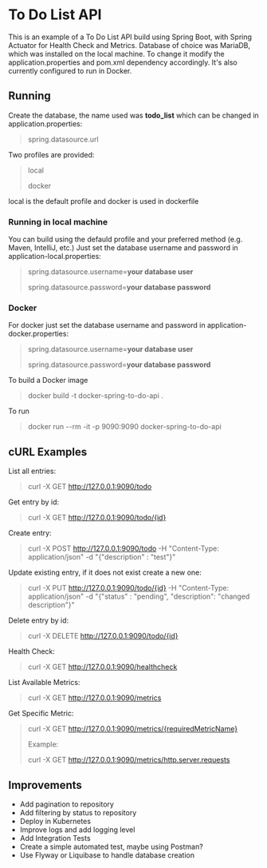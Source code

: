 # To Do List API
This is an example of a To Do List API build using Spring Boot, with Spring Actuator for Health Check and Metrics.
Database of choice was MariaDB, which was installed on the local machine. To change it modify the application.properties and pom.xml dependency accordingly.
It's also currently configured to run in Docker.
## Running
Create the database, the name used was **todo_list** which can be changed in application.properties:
> spring.datasource.url

Two profiles are provided:
> local
>
> docker

local is the default profile and docker is used in dockerfile
### Running in local machine
You can build using the defauld profile and your preferred method (e.g. Maven, IntelliJ, etc.)
Just set the database username and password in application-local.properties:
> spring.datasource.username=**your database user**
>
> spring.datasource.password=**your database password**
### Docker
For docker just set the database username and password in application-docker.properties:
> spring.datasource.username=**your database user**
>
> spring.datasource.password=**your database password**

To build a Docker image
> docker build -t docker-spring-to-do-api .

To run
> docker run --rm -it -p 9090:9090 docker-spring-to-do-api

## cURL Examples
List all entries:
> curl -X GET http://127.0.0.1:9090/todo

Get entry by id:
> curl -X GET http://127.0.0.1:9090/todo/{id}

Create entry:
> curl -X POST http://127.0.0.1:9090/todo -H "Content-Type: application/json" -d "{\"description\" : \"test\"}"

Update existing entry, if it does not exist create a new one:
> curl -X PUT http://127.0.0.1:9090/todo/{id} -H "Content-Type: application/json" -d "{\"status\" : \"pending\", \"description\": \"changed description\"}"

Delete entry by id:
> curl -X DELETE http://127.0.0.1:9090/todo/{id}

Health Check:
> curl -X GET http://127.0.0.1:9090/healthcheck

List Available Metrics:
> curl -X GET http://127.0.0.1:9090/metrics

Get Specific Metric:
> curl -X GET http://127.0.0.1:9090/metrics/{requiredMetricName}
>
>Example:
>
> curl -X GET http://127.0.0.1:9090/metrics/http.server.requests

## Improvements
- Add pagination to repository
- Add filtering by status to repository
- Deploy in Kubernetes
- Improve logs and add logging level
- Add Integration Tests
- Create a simple automated test, maybe using Postman?
- Use Flyway or Liquibase to handle database creation
